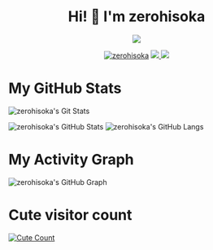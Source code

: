 <h1 align="center">Hi! 👋 I'm zerohisoka</h1>
</p>
<p align="center">
<img src="https://readme-typing-svg.herokuapp.com?color=1C71FA&width=420&lines=A+Passionate+Developer+From+India%E2%9C%8C%EF%B8%8F;Working+In+Ahjin+Network%E2%9D%A4%EF%B8%8F">
</p>
<p align="center">
  <a href="https://t.me/zerohisooka"><img src="https://telegra.ph/file/e8bc77d186a466c3d29f5.mp4" alt="zerohisoka"></a>
  
  
  
  <a href="https://telegram.me/zerohisooka">
    <img src="https://img.shields.io/badge/Telegram-grey?style=for-the-badge&logo=telegram"/>
  </a>  
 </a>
  <a href="https://github.com/Nchuuya">
    <img src="https://img.shields.io/github/followers/Nchuuya?label=GitHub&logo=github&style=for-the-badge&color=blue"/>
  </a>

# My GitHub Stats

![zerohisoka's Git Stats](https://github-readme-stats.vercel.app/api?username=Nchuuya&include_all_commits=true&count_private=true&theme=highcontrast)

![zerohisoka's GitHub Stats](https://github-readme-streak-stats.herokuapp.com?user=Nchuuya&theme=tokyonight)
![zerohisoka's GitHub Langs](https://github-readme-stats.vercel.app/api/top-langs/?username=Nchuuya&theme=tokyonight&layout=compact&langs_count=6)

# My Activity Graph


![zerohisoka's GitHub Graph](https://activity-graph.herokuapp.com/graph?username=Nchuuya&custom_title=My%20Graph&bg_color=241731&line=f20f80&color=f52f91&point=fdf5ea&hide_border=true&area=false&area_color=fdf5ea)
# Cute visitor count
<a href="https://t.me/zerohisoka"><img alt="Cute Count" src="https://count.getloli.com/get/@Nchuuya?theme=rule34" /></a>

